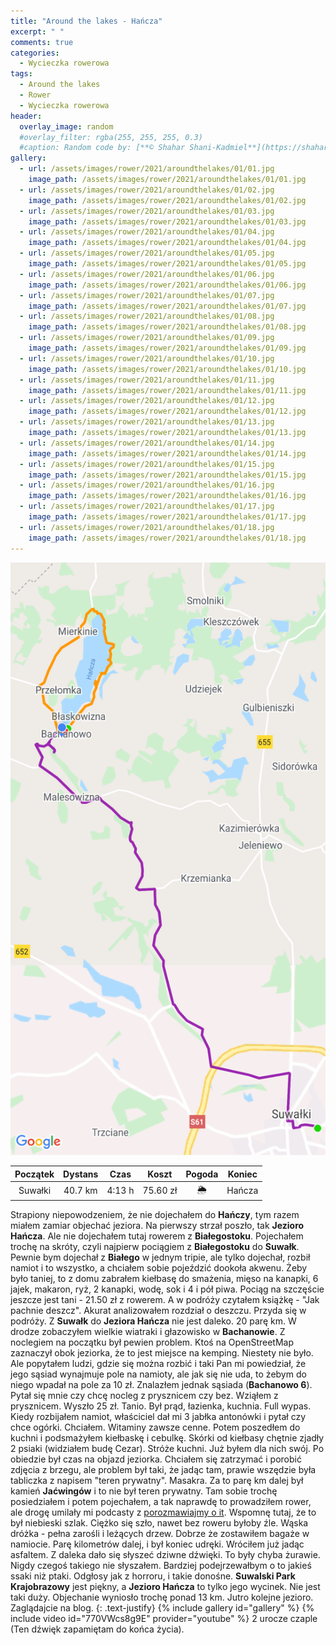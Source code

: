 ```yaml
---
title: "Around the lakes - Hańcza"
excerpt: " "
comments: true
categories:
  - Wycieczka rowerowa
tags:
  - Around the lakes
  - Rower  
  - Wycieczka rowerowa
header:
  overlay_image: random
  #overlay_filter: rgba(255, 255, 255, 0.3)
  #caption: Random code by: [**© Shahar Shani-Kadmiel**](https://shaharkadmiel.github.io)"
gallery:
  - url: /assets/images/rower/2021/aroundthelakes/01/01.jpg
    image_path: /assets/images/rower/2021/aroundthelakes/01/01.jpg
  - url: /assets/images/rower/2021/aroundthelakes/01/02.jpg
    image_path: /assets/images/rower/2021/aroundthelakes/01/02.jpg
  - url: /assets/images/rower/2021/aroundthelakes/01/03.jpg
    image_path: /assets/images/rower/2021/aroundthelakes/01/03.jpg
  - url: /assets/images/rower/2021/aroundthelakes/01/04.jpg
    image_path: /assets/images/rower/2021/aroundthelakes/01/04.jpg
  - url: /assets/images/rower/2021/aroundthelakes/01/05.jpg
    image_path: /assets/images/rower/2021/aroundthelakes/01/05.jpg
  - url: /assets/images/rower/2021/aroundthelakes/01/06.jpg
    image_path: /assets/images/rower/2021/aroundthelakes/01/06.jpg
  - url: /assets/images/rower/2021/aroundthelakes/01/07.jpg
    image_path: /assets/images/rower/2021/aroundthelakes/01/07.jpg
  - url: /assets/images/rower/2021/aroundthelakes/01/08.jpg
    image_path: /assets/images/rower/2021/aroundthelakes/01/08.jpg
  - url: /assets/images/rower/2021/aroundthelakes/01/09.jpg
    image_path: /assets/images/rower/2021/aroundthelakes/01/09.jpg
  - url: /assets/images/rower/2021/aroundthelakes/01/10.jpg
    image_path: /assets/images/rower/2021/aroundthelakes/01/10.jpg
  - url: /assets/images/rower/2021/aroundthelakes/01/11.jpg
    image_path: /assets/images/rower/2021/aroundthelakes/01/11.jpg
  - url: /assets/images/rower/2021/aroundthelakes/01/12.jpg
    image_path: /assets/images/rower/2021/aroundthelakes/01/12.jpg
  - url: /assets/images/rower/2021/aroundthelakes/01/13.jpg
    image_path: /assets/images/rower/2021/aroundthelakes/01/13.jpg
  - url: /assets/images/rower/2021/aroundthelakes/01/14.jpg
    image_path: /assets/images/rower/2021/aroundthelakes/01/14.jpg
  - url: /assets/images/rower/2021/aroundthelakes/01/15.jpg
    image_path: /assets/images/rower/2021/aroundthelakes/01/15.jpg
  - url: /assets/images/rower/2021/aroundthelakes/01/16.jpg
    image_path: /assets/images/rower/2021/aroundthelakes/01/16.jpg
  - url: /assets/images/rower/2021/aroundthelakes/01/17.jpg
    image_path: /assets/images/rower/2021/aroundthelakes/01/17.jpg
  - url: /assets/images/rower/2021/aroundthelakes/01/18.jpg
    image_path: /assets/images/rower/2021/aroundthelakes/01/18.jpg
---
```

![mapka](/assets/images/rower/2021/aroundthelakes/01/mapka.png)

|Początek|Dystans|Czas|Koszt|Pogoda|Koniec|
|:---:|:---:|:---:|:---:|:---:|:---:|
|Suwałki|40.7 km|4:13 h|75.60 zł|🌦️|Hańcza|

Strapiony niepowodzeniem, że nie dojechałem do **Hańczy**, tym razem miałem zamiar objechać jeziora. Na pierwszy strzał poszło, tak **Jezioro Hańcza**. Ale nie dojechałem tutaj rowerem z **Białegostoku**. Pojechałem trochę na skróty, czyli najpierw pociągiem z **Białegostoku** do **Suwałk**. Pewnie bym dojechał z **Białego** w jednym tripie, ale tylko dojechał, rozbił namiot i to wszystko, a chciałem sobie pojeździć dookoła akwenu. Żeby było taniej, to z domu zabrałem kiełbasę do smażenia, mięso na kanapki, 6 jajek, makaron, ryż, 2 kanapki, wodę, sok i 4 i pół piwa. Pociąg na szczęście jeszcze jest tani - 21.50 zł z rowerem. A w podróży czytałem książkę - "Jak pachnie deszcz". Akurat analizowałem rozdział o deszczu. Przyda się w podróży. Z **Suwałk** do **Jeziora Hańcza** nie jest daleko. 20 parę km. W drodze zobaczyłem wielkie wiatraki i głazowisko w **Bachanowie**. Z noclegiem na początku był pewien problem. Ktoś na OpenStreetMap zaznaczył obok jeziorka, że  to jest miejsce na kemping. Niestety nie było. Ale popytałem ludzi, gdzie się można rozbić i taki Pan mi powiedział, że jego sąsiad wynajmuje pole na namioty, ale jak się nie uda, to żebym do niego wpadał na pole za 10 zł. Znalazłem jednak sąsiada (**Bachanowo 6**). Pytał się mnie czy chcę nocleg z prysznicem czy bez. Wziąłem z prysznicem. Wyszło 25 zł. Tanio. Był prąd, łazienka, kuchnia. Full wypas. Kiedy rozbijałem namiot, właściciel dał mi 3 jabłka antonówki i pytał czy chce ogórki. Chciałem. Witaminy zawsze cenne. Potem poszedłem do kuchni i podsmażyłem kiełbaskę i cebulkę. Skórki od kiełbasy chętnie zjadły 2 psiaki (widziałem budę Cezar). Stróże kuchni. Już byłem dla nich swój. Po obiedzie był czas na objazd jeziorka. Chciałem się zatrzymać i porobić zdjęcia z brzegu, ale problem był taki, że jadąc tam, prawie wszędzie była tabliczka z napisem "teren prywatny". Masakra. Za to parę km dalej był kamień **Jaćwingów** i to nie był teren prywatny. Tam sobie trochę posiedziałem i potem pojechałem, a tak naprawdę to prowadziłem rower, ale drogę umilały mi podcasty z [porozmawiajmy o it](https://porozmawiajmyoit.pl/). Wspomnę tutaj, że to był niebieski szlak. Ciężko się szło, nawet bez roweru byłoby źle. Wąska dróżka - pełna zarośli i leżących drzew. Dobrze że zostawiłem bagaże w namiocie. Parę kilometrów dalej, i był koniec udręki. Wróciłem już jadąc asfaltem. Z daleka dało się słyszeć dziwne dźwięki. To były chyba żurawie. Nigdy czegoś takiego nie słyszałem. Bardziej podejrzewałbym o to jakieś ssaki niż ptaki. Odgłosy jak z horroru, i takie donośne. **Suwalski Park Krajobrazowy** jest piękny, a **Jezioro Hańcza** to tylko jego wycinek. Nie jest taki duży. Objechanie wyniosło trochę ponad 13 km. Jutro kolejne jezioro. Zaglądajcie na blog.
{: .text-justify}
{% include gallery id="gallery" %}
{% include video id="770VWcs8g9E" provider="youtube" %}
2 urocze czaple (Ten dźwięk zapamiętam do końca życia).
